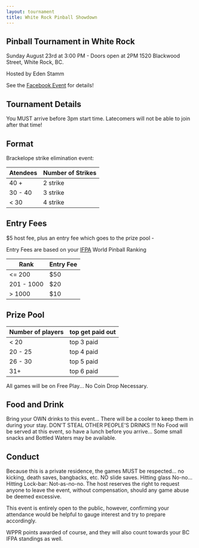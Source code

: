 ```yaml
---
layout: tournament
title: White Rock Pinball Showdown
---
```


## Pinball Tournament in White Rock

Sunday August 23rd at 3:00 PM - Doors open at 2PM 
1520 Blackwood Street, White Rock, BC.

Hosted by Eden Stamm

See the [Facebook Event](https://www.facebook.com/events/1620312734891807/) for details!

## Tournament Details

You MUST arrive before 3pm start time.
Latecomers will not be able to join after that time!

## Format

Brackelope strike elimination event:

| Atendees  | Number of Strikes
| ------- | ------- 
| 40 +  | 2 strike
| 30 - 40 | 3 strike
| < 30 | 4 strike

## Entry Fees

$5 host fee, plus an entry fee which goes to the prize pool - 

Entry Fees are based on your [IFPA](http://ifpapinball.com) World Pinball Ranking

| Rank | Entry Fee
| ---- | ----
| <= 200 | $50
| 201 - 1000 | $20
| > 1000 | $10 

## Prize Pool

| Number of players | top get paid out
| ----- | -----
| < 20  |  top 3 paid
| 20 - 25 | top 4 paid
| 26 - 30 | top 5 paid
| 31+ | top 6 paid

All games will be on Free Play... No Coin Drop Necessary.

## Food and Drink 

Bring your OWN drinks to this event... There will be a cooler to keep them in during your stay.
DON'T STEAL OTHER PEOPLE'S DRINKS !!!
No Food will be served at this event, so have a lunch before you arrive... 
Some small snacks and Bottled Waters may be available.

## Conduct 

Because this is a private residence, the games MUST be respected... no kicking, death saves, bangbacks, etc.
NO slide saves. Hitting glass No-no... Hitting Lock-bar: Not-as-no-no.
The host reserves the right to request anyone to leave the event, without compensation, should any game abuse be deemed excessive.

This event is entirely open to the public, however, confirming your attendance would be helpful to gauge interest and try to prepare accordingly.

WPPR points awarded of course, and they will also count towards your BC IFPA standings as well.
